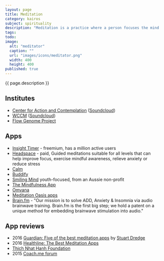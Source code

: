 ```yaml
---
layout: page
title: Meditation
category: kairos
subject: spirituality
description: "Meditation is a practice where a person focuses the mind. In Christian traditions, this has taken many forms over the millenia, e.g. centering prayer, silent prayer, and mystic contemplation."
tags:
todo:
image:
  alt: "meditator"
  caption: ""
  url: "images/icons/meditator.png"
  width: 400
  height: 400
published: true
---
```


{{ page.description }}

Institutes
-----
- [Center for Action and Contemplation](https://cac.org/) ([Soundcloud](https://soundcloud.com/cacadmin))
- [WCCM](http://wccm.org/ "World Community for Christian Meditation") ([Soundcloud](https://soundcloud.com/wccm))
- [Flow Genome Project](http://www.flowgenomeproject.com/)

Apps
----
* [Insight Timer](https://insighttimer.com/) - freemium, has a million active users
* [Headspace](https://www.headspace.com/) - paid, Guided meditations suitable for all levels that can help improve focus, exercise mindful awareness, relieve anxiety or reduce stress
* [Calm](https://www.calm.com/)
* [Buddify](http://buddhify.com/)
* [Smiling Mind](http://smilingmind.com.au/) youth-focused, from an Aussie non-profit
* [The Mindfulness App](http://www.mindapps.se/themindfulnessapp/)
* [Omvana](http://www.omvana.com/)
* [Meditation Oasis apps](http://www.meditationoasis.com/apps/)
* [Brain.fm](https://www.brain.fm/) - "Our mission is to solve ADD, Anxiety & Insomnia via audio brainwave training. Brain.fm is the first big step; we hold a patent on a unique method for embedding brainwave stimulation into audio."

App reviews
----
* 2016 [Guardian: Five of the best meditation apps](https://www.theguardian.com/technology/2016/may/26/five-of-the-best-meditation-apps) by [Stuart Dredge](http://twitter.com/stuartdredge)
* 2016 [Healthline: The Best Meditation Apps](http://www.healthline.com/health/mental-health/top-meditation-iphone-android-apps#1)
* [Thich Nhat Hanh Foundation](http://www.thichnhathanhfoundation.org/#!mindful-bell-sounds/c14kg)
* 2015 [Coach.me forum](https://www.coach.me/questions/36402-what-you-guys-think-is-the-best-free-and-paid-app-for-meditation-i-just-love-headspace-but-it-is-spensive-t-t)
